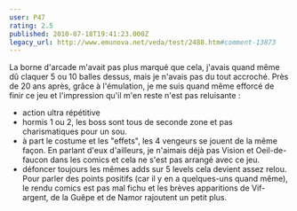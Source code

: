 ```yaml
---
user: P47
rating: 2.5
published: 2010-07-18T19:41:23.000Z
legacy_url: http://www.emunova.net/veda/test/2488.htm#comment-13873
---
```

La borne d'arcade m'avait pas plus marqué que cela, j'avais quand même dû claquer 5 ou 10 balles dessus, mais je n'avais pas du tout accroché.
Près de 20 ans après, grâce à l'émulation, je me suis quand même efforcé de finir ce jeu et l'impression qu'il m'en reste n'est pas reluisante :
- action ultra répétitive
- hormis 1 ou 2, les boss sont tous de seconde zone et pas charismatiques pour un sou.
- à part le costume et les "effets", les 4 vengeurs se jouent de la même façon. En parlant d'eux d'ailleurs, je n'aimais déjà pas Vision et Oeil-de-faucon dans les comics et cela ne s'est pas arrangé avec ce jeu.
- défoncer toujours les mêmes adds sur 5 levels cela devient assez relou.
Pour parler des points positifs (car il y en a quelques-uns quand même), le rendu comics est pas mal fichu et les brèves apparitions de Vif-argent, de la Guêpe et de Namor rajoutent un petit plus.